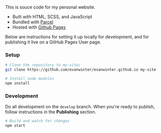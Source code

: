 This is souce code for my personal website.

* Built with HTML, SCSS, and JavaScript
* Bundled with [Parcel]('https://github.com/parcel-bundler/parcel/')
* Hosted with [Github Pages]('https://pages.github.com/')

Below are instructions for setting it up locally for development, and for publishing it live on a GitHub Pages User page.

### Setup

```bash
# Clone the repository to my-site/
git clone https://github.com/evanwinter/evanwinter.github.io my-site

# Install node modules
npm install
```

### Development

Do all development on the `develop` branch. When you're ready to publish, follow instructions in the **Publishing** section.

```bash
# Build and watch for changes
npm start
```